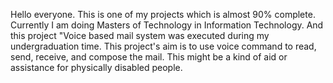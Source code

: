 Hello everyone. This is one of my projects which is almost 90% complete. 
Currently I am doing Masters of Technology in Information Technology. And this project "Voice based mail system was executed during my undergraduation time. 
This project's aim is to use voice command to read, send, receive, and compose the mail. This might be a kind of aid or assistance for physically disabled people.
